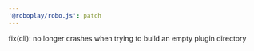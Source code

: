 ```yaml
---
'@roboplay/robo.js': patch
---
```


fix(cli): no longer crashes when trying to build an empty plugin directory
